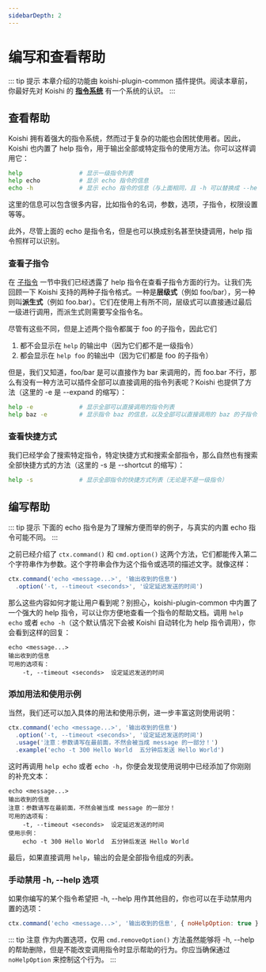 ```yaml
---
sidebarDepth: 2
---
```


# 编写和查看帮助

::: tip 提示
本章介绍的功能由 koishi-plugin-common 插件提供。阅读本章前，你最好先对 Koishi 的 [**指令系统**](../../guide/command-system.md) 有一个系统的认识。
:::

## 查看帮助

Koishi 拥有着强大的指令系统，然而过于复杂的功能也会困扰使用者。因此，Koishi 也内置了 help 指令，用于输出全部或特定指令的使用方法。你可以这样调用它：

```sh
help                # 显示一级指令列表
help echo           # 显示 echo 指令的信息
echo -h             # 显示 echo 指令的信息（与上面相同，且 -h 可以替换成 --help）
```

这里的信息可以包含很多内容，比如指令的名词，参数，选项，子指令，权限设置等等。

此外，尽管上面的 echo 是指令名，但是也可以换成别名甚至快捷调用，help 指令照样可以识别。

### 查看子指令

在 [子指令](../../guide/command-system.md#子指令) 一节中我们已经透露了 help 指令在查看子指令方面的行为。让我们先回顾一下 Koishi 支持的两种子指令格式。一种是**层级式**（例如 foo/bar），另一种则叫**派生式**（例如 foo.bar）。它们在使用上有所不同，层级式可以直接通过最后一级进行调用，而派生式则需要写全指令名。 

尽管有这些不同，但是上述两个指令都属于 foo 的子指令，因此它们

1. 都不会显示在 `help` 的输出中（因为它们都不是一级指令）
2. 都会显示在 `help foo` 的输出中（因为它们都是 foo 的子指令）

但是，我们又知道，foo/bar 是可以直接作为 bar 来调用的，而 foo.bar 不行，那么有没有一种方法可以插件全部可以直接调用的指令列表呢？Koishi 也提供了方法（这里的 -e 是 --expand 的缩写）：

```sh
help -e             # 显示全部可以直接调用的指令列表
help baz -e         # 显示指令 baz 的信息，以及全部可以直接调用的 baz 的子指令列表
```

### 查看快捷方式

我们已经学会了搜索特定指令，特定快捷方式和搜索全部指令，那么自然也有搜索全部快捷方式的方法（这里的 -s 是 --shortcut 的缩写）：

```sh
help -s             # 显示全部指令的快捷方式列表（无论是不是一级指令）
```

## 编写帮助

::: tip 提示
下面的 echo 指令是为了理解方便而举的例子，与真实的内置 echo 指令可能不同。
:::

之前已经介绍了 `ctx.command()` 和 `cmd.option()` 这两个方法，它们都能传入第二个字符串作为参数。这个字符串会作为这个指令或选项的描述文字。就像这样：

```js
ctx.command('echo <message...>', '输出收到的信息')
  .option('-t, --timeout <seconds>', '设定延迟发送的时间')
```

那么这些内容如何才能让用户看到呢？别担心，koishi-plugin-common 中内置了一个强大的 help 指令，可以让你方便地查看一个指令的帮助文档。调用 `help echo` 或者 `echo -h`（这个默认情况下会被 Koishi 自动转化为 help 指令调用），你会看到这样的回复：

```
echo <message...>
输出收到的信息
可用的选项有：
    -t, --timeout <seconds>  设定延迟发送的时间
```

### 添加用法和使用示例

当然，我们还可以加入具体的用法和使用示例，进一步丰富这则使用说明：

```js
ctx.command('echo <message...>', '输出收到的信息')
  .option('-t, --timeout <seconds>', '设定延迟发送的时间')
  .usage('注意：参数请写在最前面，不然会被当成 message 的一部分！')
  .example('echo -t 300 Hello World  五分钟后发送 Hello World')
```

这时再调用 `help echo` 或者 `echo -h`，你便会发现使用说明中已经添加了你刚刚的补充文本：

```
echo <message...>
输出收到的信息
注意：参数请写在最前面，不然会被当成 message 的一部分！
可用的选项有：
    -t, --timeout <seconds>  设定延迟发送的时间
使用示例：
    echo -t 300 Hello World  五分钟后发送 Hello World
```

最后，如果直接调用 `help`，输出的会是全部指令组成的列表。

### 手动禁用 -h, --help 选项

如果你编写的某个指令希望把 -h, --help 用作其他目的，你也可以在手动禁用内置的选项：

```js
ctx.command('echo <message...>', '输出收到的信息', { noHelpOption: true })
```

::: tip 注意
作为内置选项，仅用 `cmd.removeOption()` 方法虽然能够将 -h, --help 的帮助删除，但是不能改变调用指令时显示帮助的行为。你应当确保通过 `noHelpOption` 来控制这个行为。
:::
